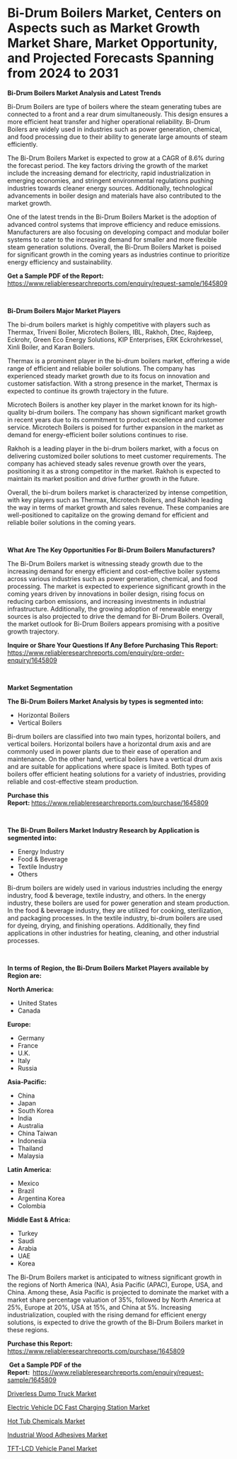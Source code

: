 <p><h1>Bi-Drum Boilers Market, Centers on Aspects such as Market Growth Market Share, Market Opportunity, and Projected Forecasts Spanning from 2024 to 2031</h1></p><p><strong>Bi-Drum Boilers Market Analysis and Latest Trends</strong></p>
<p><p>Bi-Drum Boilers are type of boilers where the steam generating tubes are connected to a front and a rear drum simultaneously. This design ensures a more efficient heat transfer and higher operational reliability. Bi-Drum Boilers are widely used in industries such as power generation, chemical, and food processing due to their ability to generate large amounts of steam efficiently.</p><p>The Bi-Drum Boilers Market is expected to grow at a CAGR of 8.6% during the forecast period. The key factors driving the growth of the market include the increasing demand for electricity, rapid industrialization in emerging economies, and stringent environmental regulations pushing industries towards cleaner energy sources. Additionally, technological advancements in boiler design and materials have also contributed to the market growth.</p><p>One of the latest trends in the Bi-Drum Boilers Market is the adoption of advanced control systems that improve efficiency and reduce emissions. Manufacturers are also focusing on developing compact and modular boiler systems to cater to the increasing demand for smaller and more flexible steam generation solutions. Overall, the Bi-Drum Boilers Market is poised for significant growth in the coming years as industries continue to prioritize energy efficiency and sustainability.</p></p>
<p><strong>Get a Sample PDF of the Report:&nbsp;</strong> <a href="https://www.reliableresearchreports.com/enquiry/request-sample/1645809">https://www.reliableresearchreports.com/enquiry/request-sample/1645809</a></p>
<p>&nbsp;</p>
<p><strong>Bi-Drum Boilers Major Market Players</strong></p>
<p><p>The bi-drum boilers market is highly competitive with players such as Thermax, Triveni Boiler, Microtech Boilers, IBL, Rakhoh, Dtec, Rajdeep, Eckrohr, Green Eco Energy Solutions, KIP Enterprises, ERK Eckrohrkessel, Xinli Boiler, and Karan Boilers.</p><p>Thermax is a prominent player in the bi-drum boilers market, offering a wide range of efficient and reliable boiler solutions. The company has experienced steady market growth due to its focus on innovation and customer satisfaction. With a strong presence in the market, Thermax is expected to continue its growth trajectory in the future.</p><p>Microtech Boilers is another key player in the market known for its high-quality bi-drum boilers. The company has shown significant market growth in recent years due to its commitment to product excellence and customer service. Microtech Boilers is poised for further expansion in the market as demand for energy-efficient boiler solutions continues to rise.</p><p>Rakhoh is a leading player in the bi-drum boilers market, with a focus on delivering customized boiler solutions to meet customer requirements. The company has achieved steady sales revenue growth over the years, positioning it as a strong competitor in the market. Rakhoh is expected to maintain its market position and drive further growth in the future.</p><p>Overall, the bi-drum boilers market is characterized by intense competition, with key players such as Thermax, Microtech Boilers, and Rakhoh leading the way in terms of market growth and sales revenue. These companies are well-positioned to capitalize on the growing demand for efficient and reliable boiler solutions in the coming years.</p></p>
<p>&nbsp;</p>
<p><strong>What Are The Key Opportunities For Bi-Drum Boilers Manufacturers?</strong></p>
<p><p>The Bi-Drum Boilers market is witnessing steady growth due to the increasing demand for energy efficient and cost-effective boiler systems across various industries such as power generation, chemical, and food processing. The market is expected to experience significant growth in the coming years driven by innovations in boiler design, rising focus on reducing carbon emissions, and increasing investments in industrial infrastructure. Additionally, the growing adoption of renewable energy sources is also projected to drive the demand for Bi-Drum Boilers. Overall, the market outlook for Bi-Drum Boilers appears promising with a positive growth trajectory.</p></p>
<p><strong>Inquire or Share Your Questions If Any Before Purchasing This Report:</strong> <a href="https://www.reliableresearchreports.com/enquiry/pre-order-enquiry/1645809">https://www.reliableresearchreports.com/enquiry/pre-order-enquiry/1645809</a></p>
<p>&nbsp;</p>
<p><strong>Market Segmentation</strong></p>
<p><strong>The Bi-Drum Boilers Market Analysis by types is segmented into:</strong></p>
<p><ul><li>Horizontal Boilers</li><li>Vertical Boilers</li></ul></p>
<p><p>Bi-drum boilers are classified into two main types, horizontal boilers, and vertical boilers. Horizontal boilers have a horizontal drum axis and are commonly used in power plants due to their ease of operation and maintenance. On the other hand, vertical boilers have a vertical drum axis and are suitable for applications where space is limited. Both types of boilers offer efficient heating solutions for a variety of industries, providing reliable and cost-effective steam production.</p></p>
<p><strong>Purchase this Report:&nbsp;</strong><a href="https://www.reliableresearchreports.com/purchase/1645809">https://www.reliableresearchreports.com/purchase/1645809</a></p>
<p>&nbsp;</p>
<p><strong>The Bi-Drum Boilers Market Industry Research by Application is segmented into:</strong></p>
<p><ul><li>Energy Industry</li><li>Food & Beverage</li><li>Textile Industry</li><li>Others</li></ul></p>
<p><p>Bi-drum boilers are widely used in various industries including the energy industry, food & beverage, textile industry, and others. In the energy industry, these boilers are used for power generation and steam production. In the food & beverage industry, they are utilized for cooking, sterilization, and packaging processes. In the textile industry, bi-drum boilers are used for dyeing, drying, and finishing operations. Additionally, they find applications in other industries for heating, cleaning, and other industrial processes.</p></p>
<p>&nbsp;</p>
<p><strong>In terms of Region, the Bi-Drum Boilers Market Players available by Region are:</strong></p>
<p>
    <p> <strong> North America: </strong>
        <ul>
            <li>United States</li>
            <li>Canada</li>
        </ul>
        </p> 
    <p> <strong> Europe: </strong>
        <ul>
            <li>Germany</li>
            <li>France</li>
            <li>U.K.</li>
            <li>Italy</li>
            <li>Russia</li>
        </ul>
        </p> 
    <p> <strong> Asia-Pacific: </strong>
        <ul>
            <li>China</li>
            <li>Japan</li>
            <li>South Korea</li>
            <li>India</li>
            <li>Australia</li>
            <li>China Taiwan</li>
            <li>Indonesia</li>
            <li>Thailand</li>
            <li>Malaysia</li>
        </ul>
        </p> 
    <p> <strong> Latin America: </strong>
        <ul>
            <li>Mexico</li>
            <li>Brazil</li>
            <li>Argentina Korea</li>
            <li>Colombia</li>
        </ul>
        </p> 
    <p> <strong> Middle East & Africa: </strong>
        <ul>
            <li>Turkey</li>
            <li>Saudi</li>
            <li>Arabia</li>
            <li>UAE</li>
            <li>Korea</li>
        </ul>
    </p>
    </p>
<p><p>The Bi-Drum Boilers market is anticipated to witness significant growth in the regions of North America (NA), Asia Pacific (APAC), Europe, USA, and China. Among these, Asia Pacific is projected to dominate the market with a market share percentage valuation of 35%, followed by North America at 25%, Europe at 20%, USA at 15%, and China at 5%. Increasing industrialization, coupled with the rising demand for efficient energy solutions, is expected to drive the growth of the Bi-Drum Boilers market in these regions.</p></p>
<p><strong>Purchase this Report: </strong><a href="https://www.reliableresearchreports.com/purchase/1645809">https://www.reliableresearchreports.com/purchase/1645809</a></p>
<p>&nbsp;<strong>Get a Sample PDF of the Report:&nbsp;&nbsp;</strong><a href="https://www.reliableresearchreports.com/enquiry/request-sample/1645809">https://www.reliableresearchreports.com/enquiry/request-sample/1645809</a></p>
<p><strong></strong></p>
<p><p><a href="https://mire-aunt-385.notion.site/Driverless-Dump-Truck-Market-Dynamics-2024-2031-Also-about-Its-Market-Trends-Projections-and-Oppo-b858499005a54b67855f4f1e56983e16">Driverless Dump Truck Market</a></p><p><a href="https://invited-way-688.notion.site/Electric-Vehicle-DC-Fast-Charging-Station-Market-Size-Market-Trends-and-Growth-Outlook-forecasted--e6e0fe10faca4981a6091dd31e7443ad">Electric Vehicle DC Fast Charging Station Market</a></p><p><a href="https://view.publitas.com/reportprime-1/hot-tub-chemicals-market-research-report-provides-critical-insights-that-can-help-shape-business-development-and-investment-strategies/">Hot Tub Chemicals Market</a></p><p><a href="https://view.publitas.com/reportprime-1/industrial-wood-adhesives-market-research-report-the-key-to-successful-business-strategy-forecasted-for-period-from-2024-2031/">Industrial Wood Adhesives Market</a></p><p><a href="https://picayune-night-cbd.notion.site/Global-TFT-LCD-Vehicle-Panel-Market-Size-and-Market-Trends-Insights-and-Projections-from-2024-to-20-cdfaa0cd026947109ab65b21d7f3e528">TFT-LCD Vehicle Panel Market</a></p></p>